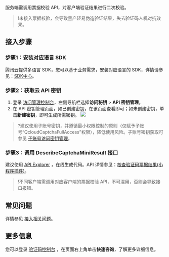 服务端需调用票据校验 API，对客户端验证结果进行二次校验。 
> !未接入票据校验，会导致黑产轻易伪造验证结果，失去验证码人机对抗效果。

## 接入步骤
### 步骤1：安装对应语言 SDK
腾讯云提供多语言 SDK，您可以基于业务需求，安装对应语言的 SDK，详情请参见：[SDK中心](https://cloud.tencent.com/document/sdk/Description)。

### 步骤2：获取云 API 密钥
1. 登录 [访问管理控制台](https://console.cloud.tencent.com/cam/capi)，左侧导航栏选择**访问秘钥** > **API 密钥管理**。
2. 在 API 密钥管理页面，如已创建密钥，在该页面查看即可；如未创建密钥，单击**新建密钥**，即可生成所需密钥。
![](https://qcloudimg.tencent-cloud.cn/raw/c4ccd1b9a4450d1130d3898dc29aef65.png)
>?建议使用子账号密钥，并遵循最小权限控制的原则（仅赋予子账号“QcloudCaptchaFullAccess”权限），降低使用风险。子账号密钥获取可参见 [子账号访问密钥管理](https://cloud.tencent.com/document/product/598/37140)。
>

### 步骤3：调用 DescribeCaptchaMiniResult 接口

建议使用 [API Explorer](https://console.cloud.tencent.com/api/explorer?Product=captcha&Version=2019-07-22&Action=DescribeCaptchaMiniResult&SignVersion=) ，在线生成代码。API 详情参见：[核查验证码票据结果(小程序插件)](https://cloud.tencent.com/document/product/1110/48499)。

> !不同客户端需调用对应客户端的票据校验 API，不可混用，否则会导致接口报错。

## 常见问题

详情参见 [接入相关问题](https://cloud.tencent.com/document/product/1110/36828)。

## 更多信息

您可以登录 [验证码控制台](https://console.cloud.tencent.com/captcha/graphical) ，在页面右上角单击**快速咨询**，了解更多详细信息。

